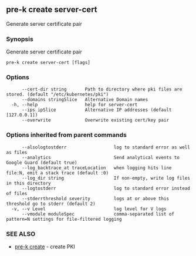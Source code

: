 ## pre-k create server-cert

Generate server certificate pair

### Synopsis


Generate server certificate pair

```
pre-k create server-cert [flags]
```

### Options

```
      --cert-dir string       Path to directory where pki files are stored. (default "/etc/kubernetes/pki")
      --domains stringSlice   Alternative Domain names
  -h, --help                  help for server-cert
      --ips ipSlice           Alternative IP addresses (default [127.0.0.1])
      --overwrite             Overwrite existing cert/key pair
```

### Options inherited from parent commands

```
      --alsologtostderr                  log to standard error as well as files
      --analytics                        Send analytical events to Google Guard (default true)
      --log_backtrace_at traceLocation   when logging hits line file:N, emit a stack trace (default :0)
      --log_dir string                   If non-empty, write log files in this directory
      --logtostderr                      log to standard error instead of files
      --stderrthreshold severity         logs at or above this threshold go to stderr (default 2)
  -v, --v Level                          log level for V logs
      --vmodule moduleSpec               comma-separated list of pattern=N settings for file-filtered logging
```

### SEE ALSO
* [pre-k create](pre-k_create.md)	 - create PKI

